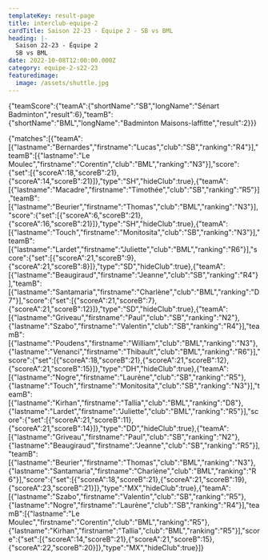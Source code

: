 ```yaml
---
templateKey: result-page
title: interclub-equipe-2
cardTitle: Saison 22-23 - Équipe 2 - SB vs BML
heading: |-
  Saison 22-23 - Équipe 2
  SB vs BML
date: 2022-10-08T12:00:00.000Z
category: equipe-2-s22-23
featuredimage:
  image: /assets/shuttle.jpg
---
```


<teamscoreboard>{"teamScore":{"teamA":{"shortName":"SB","longName":"Sénart Badminton","result":6},"teamB":{"shortName":"BML","longName":"Badminton Maisons-laffitte","result":2}}}</teamscoreboard>

<scoreboard>{"matches":[{"teamA":[{"lastname":"Bernardes","firstname":"Lucas","club":"SB","ranking":"R4"}],"teamB":[{"lastname":"Le Moulec","firstname":"Corentin","club":"BML","ranking":"N3"}],"score":{"set":[{"scoreA":18,"scoreB":21},{"scoreA":14,"scoreB":21}]},"type":"SH","hideClub":true},{"teamA":[{"lastname":"Macadre","firstname":"Timothée","club":"SB","ranking":"R5"}],"teamB":[{"lastname":"Beurier","firstname":"Thomas","club":"BML","ranking":"N3"}],"score":{"set":[{"scoreA":6,"scoreB":21},{"scoreA":16,"scoreB":21}]},"type":"SH","hideClub":true},{"teamA":[{"lastname":"Touch","firstname":"Monitosita","club":"SB","ranking":"N3"}],"teamB":[{"lastname":"Lardet","firstname":"Juliette","club":"BML","ranking":"R6"}],"score":{"set":[{"scoreA":21,"scoreB":9},{"scoreA":21,"scoreB":8}]},"type":"SD","hideClub":true},{"teamA":[{"lastname":"Beaugiraud","firstname":"Jeanne","club":"SB","ranking":"R4"}],"teamB":[{"lastname":"Santamaria","firstname":"Charlène","club":"BML","ranking":"D7"}],"score":{"set":[{"scoreA":21,"scoreB":7},{"scoreA":21,"scoreB":12}]},"type":"SD","hideClub":true},{"teamA":[{"lastname":"Griveau","firstname":"Paul","club":"SB","ranking":"N2"},{"lastname":"Szabo","firstname":"Valentin","club":"SB","ranking":"R4"}],"teamB":[{"lastname":"Poudens","firstname":"William","club":"BML","ranking":"N3"},{"lastname":"Venanci","firstname":"Thibault","club":"BML","ranking":"R6"}],"score":{"set":[{"scoreA":18,"scoreB":21},{"scoreA":21,"scoreB":12},{"scoreA":21,"scoreB":15}]},"type":"DH","hideClub":true},{"teamA":[{"lastname":"Nogre","firstname":"Laurène","club":"SB","ranking":"R5"},{"lastname":"Touch","firstname":"Monitosita","club":"SB","ranking":"N3"}],"teamB":[{"lastname":"Kirhan","firstname":"Tallia","club":"BML","ranking":"D8"},{"lastname":"Lardet","firstname":"Juliette","club":"BML","ranking":"R5"}],"score":{"set":[{"scoreA":21,"scoreB":11},{"scoreA":21,"scoreB":14}]},"type":"DD","hideClub":true},{"teamA":[{"lastname":"Griveau","firstname":"Paul","club":"SB","ranking":"N2"},{"lastname":"Beaugiraud","firstname":"Jeanne","club":"SB","ranking":"R5"}],"teamB":[{"lastname":"Beurier","firstname":"Thomas","club":"BML","ranking":"N3"},{"lastname":"Santamaria","firstname":"Charlène","club":"BML","ranking":"R6"}],"score":{"set":[{"scoreA":18,"scoreB":21},{"scoreA":21,"scoreB":19},{"scoreA":23,"scoreB":21}]},"type":"MX","hideClub":true},{"teamA":[{"lastname":"Szabo","firstname":"Valentin","club":"SB","ranking":"R5"},{"lastname":"Nogre","firstname":"Laurène","club":"SB","ranking":"R4"}],"teamB":[{"lastname":"Le Moulec","firstname":"Corentin","club":"BML","ranking":"R5"},{"lastname":"Kirhan","firstname":"Tallia","club":"BML","ranking":"R5"}],"score":{"set":[{"scoreA":14,"scoreB":21},{"scoreA":21,"scoreB":15},{"scoreA":22,"scoreB":20}]},"type":"MX","hideClub":true}]}</scoreboard>